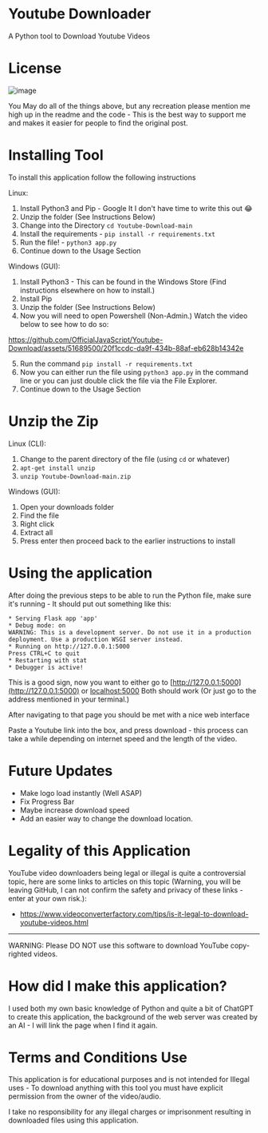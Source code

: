 # Youtube Downloader #
A Python tool to Download Youtube Videos

# License #

![image](https://github.com/OfficialJavaScript/Youtube-Download/assets/51689500/c4d48bb0-b19e-4bdd-814a-17dc4b7e7324)

You May do all of the things above, but any recreation please mention me high up in the readme and the code - This is the best way to support me and makes it easier for people to find the original post.

# Installing Tool #

To install this application follow the following instructions

Linux:
1. Install Python3 and Pip - Google It I don't have time to write this out 😂
3. Unzip the folder (See Instructions Below)
4. Change into the Directory ```cd Youtube-Download-main```
5. Install the requirements - ```pip install -r requirements.txt```
6. Run the file! - ```python3 app.py```
7. Continue down to the Usage Section

Windows (GUI):
1. Install Python3 - This can be found in the Windows Store (Find instructions elsewhere on how to install.)
2. Install Pip
3. Unzip the folder (See Instructions Below)
4. Now you will need to open Powershell (Non-Admin.) Watch the video below to see how to do so:


https://github.com/OfficialJavaScript/Youtube-Download/assets/51689500/20f1ccdc-da9f-434b-88af-eb628b14342e


5. Run the command ```pip install -r requirements.txt```
6. Now you can either run the file using ```python3 app.py``` in the command line or you can just double click the file via the File Explorer.
7. Continue down to the Usage Section

# Unzip the Zip #

Linux (CLI):
1. Change to the parent directory of the file (using ```cd``` or whatever)
2. ```apt-get install unzip```
3. ```unzip Youtube-Download-main.zip```

Windows (GUI):
1. Open your downloads folder
2. Find the file
3. Right click
4. Extract all
5. Press enter then proceed back to the earlier instructions to install

# Using the application #
After doing the previous steps to be able to run the Python file, make sure it's running - It should put out something like this:

```
* Serving Flask app 'app'
* Debug mode: on
WARNING: This is a development server. Do not use it in a production deployment. Use a production WSGI server instead.
* Running on http://127.0.0.1:5000
Press CTRL+C to quit
* Restarting with stat
* Debugger is active!
```

This is a good sign, now you want to either go to [http://127.0.0.1:5000](http://127.0.0.1:5000) or [localhost:5000](http://localhost:5000/) Both should work (Or just go to the address mentioned in your terminal.)

After navigating to that page you should be met with a nice web interface

Paste a Youtube link into the box, and press download - this process can take a while depending on internet speed and the length of the video.

# Future Updates #
* Make logo load instantly (Well ASAP)
* Fix Progress Bar
* Maybe increase download speed
* Add an easier way to change the download location.

# Legality of this Application #
YouTube video downloaders being legal or illegal is quite a controversial topic, here are some links to articles on this topic (Warning, you will be leaving GitHub, I can not confirm the safety and privacy of these links - enter at your own risk.):
* https://www.videoconverterfactory.com/tips/is-it-legal-to-download-youtube-videos.html
  
- - - -

WARNING: Please DO NOT use this software to download YouTube copy-righted videos. 

# How did I make this application? #

I used both my own basic knowledge of Python and quite a bit of ChatGPT to create this application, the background of the web server was created by an AI - I will link the page when I find it again.

# Terms and Conditions Use #
This application is for educational purposes and is not intended for Illegal uses - To download anything with this tool you must have explicit permission from the owner of the video/audio. 

I take no responsibility for any illegal charges or imprisonment resulting in downloaded files using this application.
